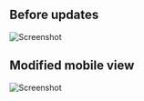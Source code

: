 ## Before updates
![Screenshot](https://github.com/Kallaf/ebrahimamer-github.com-dolaby-app/blob/master/screenshots/before%20updates.png)
## Modified mobile view
![Screenshot](https://github.com/Kallaf/ebrahimamer-github.com-dolaby-app/blob/master/screenshots/mobile%20view.png)
